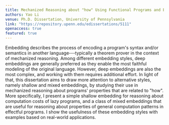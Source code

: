 ```yaml
---
title: Mechanized Reasoning about "how" Using Functional Programs and Embeddings
authors: Yao Li
venue: Ph.D. Dissertation, University of Pennsylvania
link: "https://repository.upenn.edu/edissertations/5111"
openaccess: true
featured: true
---
```

Embedding describes the process of encoding a program's syntax and/or semantics
in another language---typically a theorem prover in the context of mechanized
reasoning. Among different embedding styles, deep embeddings are generally
preferred as they enable the most faithful modeling of the original language.
However, deep embeddings are also the most complex, and working with them
requires additional effort. In light of that, this dissertation aims to draw
more attention to alternative styles, namely shallow and mixed embeddings, by
studying their use in mechanized reasoning about programs' properties that are
related to "how". More specifically, I present a simple shallow embedding for
reasoning about computation costs of lazy programs, and a class of mixed
embeddings that are useful for reasoning about properties of general computation
patterns in effectful programs. I show the usefulness of these embedding styles
with examples based on real-world applications.
